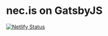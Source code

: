 # nec.is on GatsbyJS

[![Netlify Status](https://api.netlify.com/api/v1/badges/ed86ea98-43fb-49ac-861f-f2b6450e8f51/deploy-status)](https://app.netlify.com/sites/nec-preview/deploys)